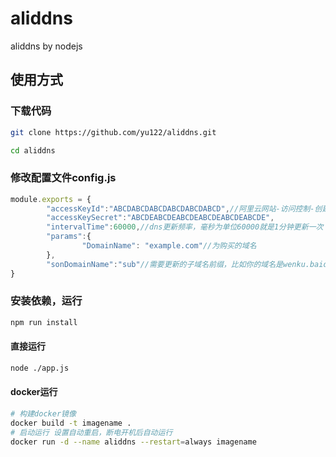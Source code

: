 # aliddns

aliddns by nodejs

## 使用方式

### 下载代码

```sh
git clone https://github.com/yu122/aliddns.git

cd aliddns
```

### 修改配置文件config.js

```js
module.exports = {
        "accessKeyId":"ABCDABCDABCDABCDABCDABCD",//阿里云网站-访问控制-创建用户，添加权限：管理云解析（DNS）的权限-创建AccessKey，得到accessKeyId和accessKeySecret
        "accessKeySecret":"ABCDEABCDEABCDEABCDEABCDEABCDE",
        "intervalTime":60000,//dns更新频率，毫秒为单位60000就是1分钟更新一次
        "params":{
                "DomainName": "example.com"//为购买的域名
        },
        "sonDomainName":"sub"//需要更新的子域名前缀，比如你的域名是wenku.baidu.com那么这里就是wenku
}
```

### 安装依赖，运行

```sh
npm run install
```

#### 直接运行

```sh
node ./app.js
```

#### docker运行

```sh
# 构建docker镜像
docker build -t imagename .
# 启动运行 设置自动重启，断电开机后自动运行
docker run -d --name aliddns --restart=always imagename
```